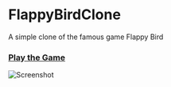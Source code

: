 # FlappyBirdClone
A simple clone of the famous game Flappy Bird

### [Play the Game](https://prasadchelsea33.github.io/FlappyBirdClone/)

![Screenshot](https://github.com/prasadchelsea33/FlappyBirdClone/blob/master/assets/FlappyBird(ScreenShot).PNG)
